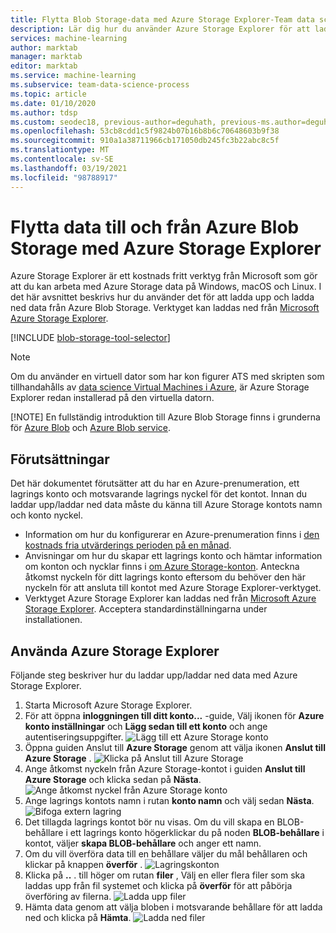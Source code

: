 ```yaml
---
title: Flytta Blob Storage-data med Azure Storage Explorer-Team data science process
description: Lär dig hur du använder Azure Storage Explorer för att ladda upp och ladda ned data från Azure Blob Storage.
services: machine-learning
author: marktab
manager: marktab
editor: marktab
ms.service: machine-learning
ms.subservice: team-data-science-process
ms.topic: article
ms.date: 01/10/2020
ms.author: tdsp
ms.custom: seodec18, previous-author=deguhath, previous-ms.author=deguhath
ms.openlocfilehash: 53cb8cdd1c5f9824b07b16b8b6c70648603b9f38
ms.sourcegitcommit: 910a1a38711966cb171050db245fc3b22abc8c5f
ms.translationtype: MT
ms.contentlocale: sv-SE
ms.lasthandoff: 03/19/2021
ms.locfileid: "98788917"
---
```

# <a name="move-data-to-and-from-azure-blob-storage-using-azure-storage-explorer"></a>Flytta data till och från Azure Blob Storage med Azure Storage Explorer
Azure Storage Explorer är ett kostnads fritt verktyg från Microsoft som gör att du kan arbeta med Azure Storage data på Windows, macOS och Linux. I det här avsnittet beskrivs hur du använder det för att ladda upp och ladda ned data från Azure Blob Storage. Verktyget kan laddas ned från [Microsoft Azure Storage Explorer](https://storageexplorer.com/).

[!INCLUDE [blob-storage-tool-selector](../../../includes/machine-learning-blob-storage-tool-selector.md)]

> [!NOTE]
> Om du använder en virtuell dator som har kon figurer ATS med skripten som tillhandahålls av [data science Virtual Machines i Azure](../data-science-virtual-machine/overview.md), är Azure Storage Explorer redan installerad på den virtuella datorn.
> 
> [!NOTE]
> En fullständig introduktion till Azure Blob Storage finns i grunderna för [Azure Blob](../../storage/blobs/storage-quickstart-blobs-dotnet.md) och [Azure Blob service](/rest/api/storageservices/Blob-Service-Concepts).   
> 
> 

## <a name="prerequisites"></a>Förutsättningar
Det här dokumentet förutsätter att du har en Azure-prenumeration, ett lagrings konto och motsvarande lagrings nyckel för det kontot. Innan du laddar upp/laddar ned data måste du känna till Azure Storage kontots namn och konto nyckel. 

* Information om hur du konfigurerar en Azure-prenumeration finns i [den kostnads fria utvärderings perioden på en månad](https://azure.microsoft.com/pricing/free-trial/).
* Anvisningar om hur du skapar ett lagrings konto och hämtar information om konton och nycklar finns i [om Azure Storage-konton](../../storage/common/storage-account-create.md). Anteckna åtkomst nyckeln för ditt lagrings konto eftersom du behöver den här nyckeln för att ansluta till kontot med Azure Storage Explorer-verktyget.
* Verktyget Azure Storage Explorer kan laddas ned från [Microsoft Azure Storage Explorer](https://storageexplorer.com/). Acceptera standardinställningarna under installationen.

<a id="explorer"></a>

## <a name="use-azure-storage-explorer"></a>Använda Azure Storage Explorer
Följande steg beskriver hur du laddar upp/laddar ned data med Azure Storage Explorer. 

1. Starta Microsoft Azure Storage Explorer.
2. För att öppna **inloggningen till ditt konto...** -guide, Välj ikonen för **Azure konto inställningar** och **Lägg sedan till ett konto** och ange autentiseringsuppgifter. 
![Lägg till ett Azure Storage konto](./media/move-data-to-azure-blob-using-azure-storage-explorer/add-an-azure-store-account.png)
3. Öppna guiden Anslut till **Azure Storage** genom att välja ikonen **Anslut till Azure Storage** . ![Klicka på Anslut till Azure Storage](./media/move-data-to-azure-blob-using-azure-storage-explorer/connect-to-azure-storage-1.png)
4. Ange åtkomst nyckeln från Azure Storage-kontot i guiden **Anslut till Azure Storage** och klicka sedan på **Nästa**. ![Ange åtkomst nyckel från Azure Storage konto](./media/move-data-to-azure-blob-using-azure-storage-explorer/connect-to-azure-storage-2.png)
5. Ange lagrings kontots namn i rutan **konto namn** och välj sedan **Nästa**. ![Bifoga extern lagring](./media/move-data-to-azure-blob-using-azure-storage-explorer/attach-external-storage.png)
6. Det tillagda lagrings kontot bör nu visas. Om du vill skapa en BLOB-behållare i ett lagrings konto högerklickar du på noden **BLOB-behållare** i kontot, väljer **skapa BLOB-behållare** och anger ett namn.
7. Om du vill överföra data till en behållare väljer du mål behållaren och klickar på knappen **överför** .
![Lagringskonton](./media/move-data-to-azure-blob-using-azure-storage-explorer/storage-accounts.png)
8. Klicka på **..** . till höger om rutan **filer** , Välj en eller flera filer som ska laddas upp från fil systemet och klicka på **överför** för att påbörja överföring av filerna. ![ Ladda upp filer](./media/move-data-to-azure-blob-using-azure-storage-explorer/upload-files-to-blob.png)
9. Hämta data genom att välja bloben i motsvarande behållare för att ladda ned och klicka på **Hämta**. ![Ladda ned filer](./media/move-data-to-azure-blob-using-azure-storage-explorer/download-files-from-blob.png)

